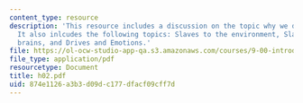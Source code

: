 ```yaml
---
content_type: resource
description: 'This resource includes a discussion on the topic why we do anything.
  It also inlcudes the following topics: Slaves to the environment, Slaves to our
  brains, and Drives and Emotions.'
file: https://ol-ocw-studio-app-qa.s3.amazonaws.com/courses/9-00-introduction-to-psychology-fall-2004/874e1126a3b3d09dc177dfacf09cff7d_h02.pdf
file_type: application/pdf
resourcetype: Document
title: h02.pdf
uid: 874e1126-a3b3-d09d-c177-dfacf09cff7d
---
```

